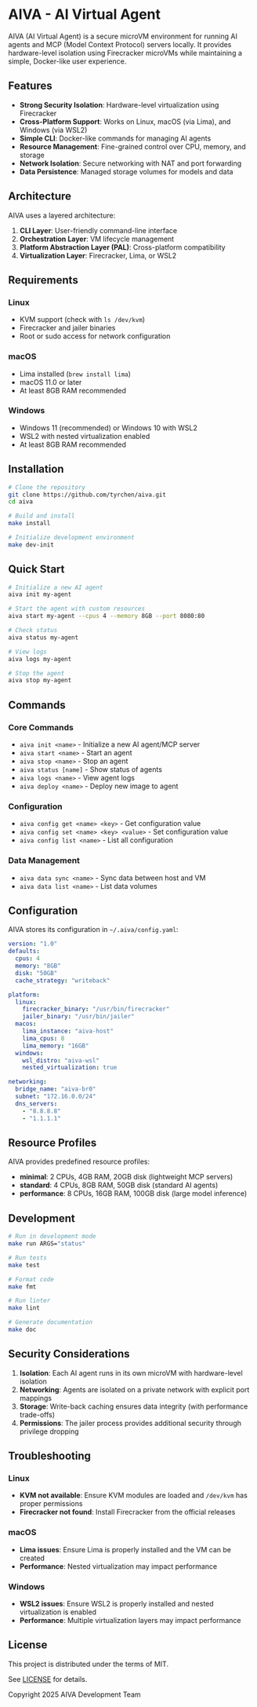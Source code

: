 # AIVA - AI Virtual Agent

AIVA (AI Virtual Agent) is a secure microVM environment for running AI agents and MCP (Model Context Protocol) servers locally. It provides hardware-level isolation using Firecracker microVMs while maintaining a simple, Docker-like user experience.

## Features

- **Strong Security Isolation**: Hardware-level virtualization using Firecracker
- **Cross-Platform Support**: Works on Linux, macOS (via Lima), and Windows (via WSL2)
- **Simple CLI**: Docker-like commands for managing AI agents
- **Resource Management**: Fine-grained control over CPU, memory, and storage
- **Network Isolation**: Secure networking with NAT and port forwarding
- **Data Persistence**: Managed storage volumes for models and data

## Architecture

AIVA uses a layered architecture:

1. **CLI Layer**: User-friendly command-line interface
2. **Orchestration Layer**: VM lifecycle management
3. **Platform Abstraction Layer (PAL)**: Cross-platform compatibility
4. **Virtualization Layer**: Firecracker, Lima, or WSL2

## Requirements

### Linux
- KVM support (check with `ls /dev/kvm`)
- Firecracker and jailer binaries
- Root or sudo access for network configuration

### macOS
- Lima installed (`brew install lima`)
- macOS 11.0 or later
- At least 8GB RAM recommended

### Windows
- Windows 11 (recommended) or Windows 10 with WSL2
- WSL2 with nested virtualization enabled
- At least 8GB RAM recommended

## Installation

```bash
# Clone the repository
git clone https://github.com/tyrchen/aiva.git
cd aiva

# Build and install
make install

# Initialize development environment
make dev-init
```

## Quick Start

```bash
# Initialize a new AI agent
aiva init my-agent

# Start the agent with custom resources
aiva start my-agent --cpus 4 --memory 8GB --port 8080:80

# Check status
aiva status my-agent

# View logs
aiva logs my-agent

# Stop the agent
aiva stop my-agent
```

## Commands

### Core Commands

- `aiva init <name>` - Initialize a new AI agent/MCP server
- `aiva start <name>` - Start an agent
- `aiva stop <name>` - Stop an agent
- `aiva status [name]` - Show status of agents
- `aiva logs <name>` - View agent logs
- `aiva deploy <name>` - Deploy new image to agent

### Configuration

- `aiva config get <name> <key>` - Get configuration value
- `aiva config set <name> <key> <value>` - Set configuration value
- `aiva config list <name>` - List all configuration

### Data Management

- `aiva data sync <name>` - Sync data between host and VM
- `aiva data list <name>` - List data volumes

## Configuration

AIVA stores its configuration in `~/.aiva/config.yaml`:

```yaml
version: "1.0"
defaults:
  cpus: 4
  memory: "8GB"
  disk: "50GB"
  cache_strategy: "writeback"

platform:
  linux:
    firecracker_binary: "/usr/bin/firecracker"
    jailer_binary: "/usr/bin/jailer"
  macos:
    lima_instance: "aiva-host"
    lima_cpus: 8
    lima_memory: "16GB"
  windows:
    wsl_distro: "aiva-wsl"
    nested_virtualization: true

networking:
  bridge_name: "aiva-br0"
  subnet: "172.16.0.0/24"
  dns_servers:
    - "8.8.8.8"
    - "1.1.1.1"
```

## Resource Profiles

AIVA provides predefined resource profiles:

- **minimal**: 2 CPUs, 4GB RAM, 20GB disk (lightweight MCP servers)
- **standard**: 4 CPUs, 8GB RAM, 50GB disk (standard AI agents)
- **performance**: 8 CPUs, 16GB RAM, 100GB disk (large model inference)

## Development

```bash
# Run in development mode
make run ARGS="status"

# Run tests
make test

# Format code
make fmt

# Run linter
make lint

# Generate documentation
make doc
```

## Security Considerations

1. **Isolation**: Each AI agent runs in its own microVM with hardware-level isolation
2. **Networking**: Agents are isolated on a private network with explicit port mappings
3. **Storage**: Write-back caching ensures data integrity (with performance trade-offs)
4. **Permissions**: The jailer process provides additional security through privilege dropping

## Troubleshooting

### Linux

- **KVM not available**: Ensure KVM modules are loaded and `/dev/kvm` has proper permissions
- **Firecracker not found**: Install Firecracker from the official releases

### macOS

- **Lima issues**: Ensure Lima is properly installed and the VM can be created
- **Performance**: Nested virtualization may impact performance

### Windows

- **WSL2 issues**: Ensure WSL2 is properly installed and nested virtualization is enabled
- **Performance**: Multiple virtualization layers may impact performance

## License

This project is distributed under the terms of MIT.

See [LICENSE](LICENSE.md) for details.

Copyright 2025 AIVA Development Team
